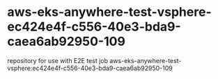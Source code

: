 # aws-eks-anywhere-test-vsphere-ec424e4f-c556-40e3-bda9-caea6ab92950-109
repository for use with E2E test job aws-eks-anywhere-test-vsphere:ec424e4f-c556-40e3-bda9-caea6ab92950-109
